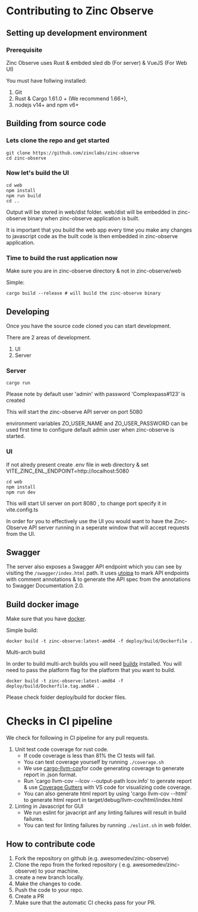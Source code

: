 # Contributing to Zinc Observe

## Setting up development environment

### Prerequisite

Zinc Observe uses Rust & embded sled db (For server) & VueJS (For Web UI)

You must have follwing installed:

1. Git
2. Rust & Cargo 1.61.0 + (We recommend 1.66+), 
3. nodejs v14+ and npm v6+

## Building from source code

### Lets clone the repo and get started

```shell
git clone https://github.com/zinclabs/zinc-observe
cd zinc-observe
```

### Now let's build the UI

```shell
cd web
npm install
npm run build
cd ..
```

Output will be stored in web/dist folder. web/dist will be embedded in zinc-observe binary when zinc-observe application is built.

It is important that you build the web app every time you make any changes to javascript code as the built code is then embedded in zinc-observe application.

### Time to build the rust application now

Make sure you are in zinc-observe directory & not in zinc-observe/web


Simple:

```shell
cargo build --release # will build the zinc-observe binary
```
## Developing

Once you have the source code cloned you can start development.

There are 2 areas of development.

1. UI
1. Server

### Server

```shell
cargo run 
```

Please note by default user 'admin' with password 'Complexpass#123' is created

This will start the zinc-observe API server on port 5080

environment variables ZO_USER_NAME and ZO_USER_PASSWORD can be used first time to configure default admin user when zinc-observe is started.

### UI

If not alredy present create .env file in web directory & set VITE_ZINC_ENL_ENDPOINT=http://localhost:5080

```shell
cd web
npm install
npm run dev
```

This will start UI server on port 8080 , to change port specify it in vite.config.ts

In order for you to effectively use the UI you would want to have the Zinc-Observe API server running in a seperate window that will accept requests from the UI.

## Swagger

The server also exposes a Swagger API endpoint which you can see by visiting the `/swagger/index.html` path. It uses [utoipa](https://github.com/juhaku/utoipa) to mark API endpoints with comment annotations & to generate the API spec from the annotations to Swagger Documentation 2.0.


## Build docker image

Make sure that you have [docker](https://docs.docker.com/get-docker/).

Simple build:

```shell
docker build -t zinc-observe:latest-amd64 -f deploy/build/Dockerfile .
````

Multi-arch build

In order to build multi-arch builds you will need [buildx](https://docs.docker.com/buildx/working-with-buildx/) installed. You will need to pass the platform flag for the platform that you want to build.

```shell
docker build -t zinc-observe:latest-amd64 -f deploy/build/Dockerfile.tag.amd64 .
```

Please check folder deploy/build for docker files.

# Checks in CI pipeline

We check for following in CI pipeline for any pull requests.

1. Unit test code coverage for rust code.
    - If code coverage is less than 81% the CI tests will fail.
    - You can test coverage yourself by running `./coverage.sh` 
    - We use [cargo-llvm-cov](https://github.com/taiki-e/cargo-llvm-cov)for code generating coverage to generate report in .json format.
    - Run 'cargo llvm-cov --lcov --output-path lcov.info' to genrate report & use [Coverage Gutters](https://marketplace.visualstudio.com/items?itemName=ryanluker.vscode-coverage-gutters) with VS code for visualizing code coverage.
    - You can also generate html report by using 'cargo llvm-cov --html' to generate html report in target/debug/llvm-cov/html/index.html 
1. Linting in Javascript for GUI
    - We run eslint for javacript anf any linting failures will result in build failures.
    - You can test for linting failures by running `./eslint.sh` in web folder.
   
## How to contribute code

1. Fork the repository on github (e.g. awesomedev/zinc-observe)
1. Clone the repo from the forked repository ( e.g. awesomedev/zinc-observe) to your machine.
1. create a new branch locally. 
1. Make the changes to code.
1. Push the code to your repo.
1. Create a PR
1. Make sure that the automatic CI checks pass for your PR.